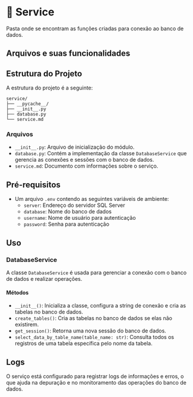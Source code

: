 # 🔌 Service

Pasta onde se encontram as funções criadas para conexão ao banco de dados.

## Arquivos e suas funcionalidades

## Estrutura do Projeto
A estrutura do projeto é a seguinte:
```
service/
├── __pycache__/
├── __init__.py
├── database.py
└── service.md
```

### Arquivos
- `__init__.py`: Arquivo de inicialização do módulo.
- `database.py`: Contém a implementação da classe `DatabaseService` que gerencia as conexões e sessões com o banco de dados.
- `service.md`: Documento com informações sobre o serviço.

## Pré-requisitos
- Um arquivo `.env` contendo as seguintes variáveis de ambiente:
  - `server`: Endereço do servidor SQL Server
  - `database`: Nome do banco de dados
  - `username`: Nome de usuário para autenticação
  - `password`: Senha para autenticação


## Uso
### DatabaseService
A classe `DatabaseService` é usada para gerenciar a conexão com o banco de dados e realizar operações.

#### Métodos
- `__init__()`: Inicializa a classe, configura a string de conexão e cria as tabelas no banco de dados.
- `create_tables()`: Cria as tabelas no banco de dados se elas não existirem.
- `get_session()`: Retorna uma nova sessão do banco de dados.
- `select_data_by_table_name(table_name: str)`: Consulta todos os registros de uma tabela específica pelo nome da tabela.


## Logs
O serviço está configurado para registrar logs de informações e erros, o que ajuda na depuração e no monitoramento das operações do banco de dados.

